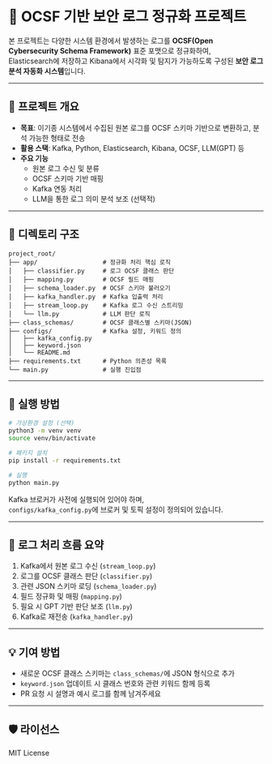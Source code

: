 # 📘 OCSF 기반 보안 로그 정규화 프로젝트

본 프로젝트는 다양한 시스템 환경에서 발생하는 로그를 **OCSF(Open Cybersecurity Schema Framework)** 표준 포맷으로 정규화하여,  
Elasticsearch에 저장하고 Kibana에서 시각화 및 탐지가 가능하도록 구성된 **보안 로그 분석 자동화 시스템**입니다.

---

## 🎯 프로젝트 개요

- **목표**: 이기종 시스템에서 수집된 원본 로그를 OCSF 스키마 기반으로 변환하고, 분석 가능한 형태로 전송
- **활용 스택**: Kafka, Python, Elasticsearch, Kibana, OCSF, LLM(GPT) 등
- **주요 기능**
  - 원본 로그 수신 및 분류
  - OCSF 스키마 기반 매핑
  - Kafka 연동 처리
  - LLM을 통한 로그 의미 분석 보조 (선택적)

---

## 🧩 디렉토리 구조

```
project_root/
├── app/                  # 정규화 처리 핵심 로직
│   ├── classifier.py     # 로그 OCSF 클래스 판단
│   ├── mapping.py        # OCSF 필드 매핑
│   ├── schema_loader.py  # OCSF 스키마 불러오기
│   ├── kafka_handler.py  # Kafka 입출력 처리
│   ├── stream_loop.py    # Kafka 로그 수신 스트리밍
│   └── llm.py            # LLM 판단 로직
├── class_schemas/        # OCSF 클래스별 스키마(JSON)
├── configs/              # Kafka 설정, 키워드 정의
│   ├── kafka_config.py
│   ├── keyword.json
│   └── README.md
├── requirements.txt      # Python 의존성 목록
└── main.py               # 실행 진입점
```

---

## 🚀 실행 방법

```bash
# 가상환경 설정 (선택)
python3 -m venv venv
source venv/bin/activate

# 패키지 설치
pip install -r requirements.txt

# 실행
python main.py
```

Kafka 브로커가 사전에 실행되어 있어야 하며,  
`configs/kafka_config.py`에 브로커 및 토픽 설정이 정의되어 있습니다.

---

## 🔄 로그 처리 흐름 요약

1. Kafka에서 원본 로그 수신 (`stream_loop.py`)
2. 로그를 OCSF 클래스 판단 (`classifier.py`)
3. 관련 JSON 스키마 로딩 (`schema_loader.py`)
4. 필드 정규화 및 매핑 (`mapping.py`)
5. 필요 시 GPT 기반 판단 보조 (`llm.py`)
6. Kafka로 재전송 (`kafka_handler.py`)

---

## 💡 기여 방법

- 새로운 OCSF 클래스 스키마는 `class_schemas/`에 JSON 형식으로 추가
- `keyword.json` 업데이트 시 클래스 번호와 관련 키워드 함께 등록
- PR 요청 시 설명과 예시 로그를 함께 남겨주세요

---

## 🛡️ 라이선스

MIT License
